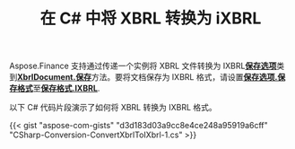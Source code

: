 ﻿---
title: 在 C# 中将 XBRL 转换为 iXBRL
linktitle: 将 XBRL 转换为 IXBRL
type: docs
weight: 10
url: /zh/net/convert-xbrl-to-ixbrl/
description: C# Finance 库API支持将XBRL文件转换为iXBRL，请看本文提供的代码。
---
 Aspose.Finance 支持通过传递一个实例将 XBRL 文件转换为 IXBRL[**保存选项**](https://reference.aspose.com/finance/net/aspose.finance.xbrl/saveoptions)类到[**XbrlDocument.保存**](https://reference.aspose.com/finance/net/aspose.finance.xbrl/xbrldocument/methods/save/index)方法。要将文档保存为 IXBRL 格式，请设置[**保存选项.保存格式**](https://reference.aspose.com/finance/net/aspose.finance.xbrl/saveoptions/properties/saveformat)至[**保存格式.IXBRL**](https://reference.aspose.com/finance/net/aspose.finance.xbrl/saveformat).

以下 C# 代码片段演示了如何将 XBRL 转换为 IXBRL 格式。

{{< gist "aspose-com-gists" "d3d183d03a9cc8e4ce248a95919a6cff" "CSharp-Conversion-ConvertXbrlToIXbrl-1.cs" >}}

